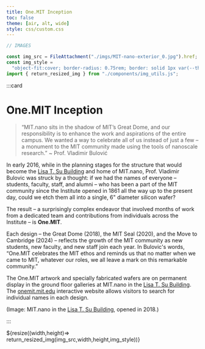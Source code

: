 ```yaml
---
title: One.MIT Inception
toc: false
theme: [air, alt, wide]
style: css/custom.css
---
```


```js
// IMAGES

const img_src = FileAttachment("./imgs/MIT-nano-exterior_0.jpg").href;
const img_style =
  "object-fit:cover; border-radius: 0.75rem; border: solid 1px var(--theme-foreground-faintest);";
import { return_resized_img } from "./components/img_utils.js";
```

<div class= "grid grid-cols-2" style="grid-auto-rows: auto;">

:::card

# One.MIT Inception

> “MIT.nano sits in the shadow of MIT’s Great Dome, and our responsibility is to enhance the work and aspirations of the entire campus. We wanted a way to celebrate all of us instead of just a few &ndash; a monument to the MIT community made using the tools of nanoscale research.” ~ Prof. Vladimir Bulović

In early 2016, while in the planning stages for the structure that would become the <a href="https://whereis.mit.edu/?go=12">Lisa T. Su Building</a> and home of MIT.nano, Prof. Vladimir Bulovic was struck by a thought: if we had the names of everyone &ndash; students, faculty, staff, and alumni &ndash; who has been a part of the MIT community since the Institute opened in 1861 all the way up to the present day, could we etch them all into a single, 6" diameter silicon wafer?

The result &ndash; a surprisingly complex endeavor that involved months of work from a dedicated team and contributions from individuals across the Institute &ndash; is **One.MIT**.

Each design &ndash; the Great Dome (2018), the MIT Seal (2020), and the Move to Cambridge (2024) &ndash; reflects the growth of the MIT community as new students, new faculty, and new staff join each year.
In Bulovic's words, “One.MIT celebrates the MIT ethos and reminds us that no matter when we came to MIT, whatever our roles, we all leave a mark on this remarkable community.”

The One.MIT artwork and specially fabricated wafers are on permanent display in the ground floor galleries at MIT.nano in the <a href="https://whereis.mit.edu/?go=12">Lisa T. Su Building</a>.
The [onemit.mit.edu](https://onemit.mit.edu) interactive website allows visitors to search for individual names in each design.

(Image: MIT.nano in the <a href="https://whereis.mit.edu/?go=12">Lisa T. Su Building</a>, opened in 2018.)

:::

<div style="min-height:450px;">
  ${resize((width,height)=> return_resized_img(img_src,width,height,img_style))}
</div>
  
</div>
